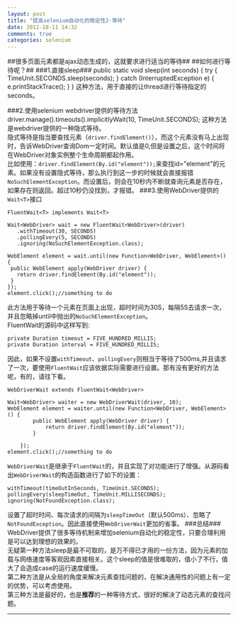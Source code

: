 ```yaml
---
layout: post
title: "提高selenium自动化的稳定性2-等待"
date: 2012-10-11 14:32
comments: true
categories: selenium
---
```

##很多页面元素都是ajax动态生成的，这就要求进行适当的等待##
##如何进行等待呢？##
###1.直接sleep###
	public static void sleep(int seconds) {
		try {
			TimeUnit.SECONDS.sleep(seconds);
		} catch (InterruptedException e) {
			e.printStackTrace();
		}
	}
这种方法，用于直接的让thread进行等待指定的seconds。  
<!--more-->
###2.使用selenium webdriver提供的等待方法
	driver.manage().timeouts().implicitlyWait(10, TimeUnit.SECONDS);
这种方法是webdriver提供的一种隐式等待。  
隐式等待是指当要查找元素（`driver.findElement()`），而这个元素没有马上出现时，告诉WebDriver查询Dom一定时间。默认值是0,但是设置之后，这个时间将在WebDriver对象实例整个生命周期都起作用。   
比如使用：`driver.findElement(By.id("element"));`来查找id="element"的元素。如果没有设置隐式等待，那么执行到这一步的时候就会直接报错`NoSuchElementException`。而设置后，则会在10秒内不断就查询元素是否存在，如果存在则返回。超过10秒仍没找到，才报错。
###3.使用WebDriver提供的`Wait<T>`接口

	FluentWait<T> implements Wait<T>  

	Wait<WebDriver> wait = new FluentWait<WebDriver>(driver)
       .withTimeout(30, SECONDS)
       .pollingEvery(5, SECONDS)
       .ignoring(NoSuchElementException.class);

   	WebElement element = wait.until(new Function<WebDriver, WebElement>() {
     public WebElement apply(WebDriver driver) {
       return driver.findElement(By.id("element"));
     }
   	});
	element.click();//something to do
此方法用于等待一个元素在页面上出现，超时时间为30S，每隔5S去请求一次，并且忽略掉until中抛出的`NoSuchElementException`。   
FluentWait的源码中这样写到:    

	private Duration timeout = FIVE_HUNDRED_MILLIS;  
	private Duration interval = FIVE_HUNDRED_MILLIS;   
因此，如果不设置`withTimeout`、`pollingEvery`则相当于等待了500ms,并且请求了一次，要使用`FluentWait`应该依据实际需要进行设置。那有没有更好的方法呢，有的，请往下看。  

	WebDriverWait extends FluentWait<WebDriver>
	
	Wait<WebDriver> waiter = new WebDriverWait(driver, 10);
	WebElement element = waiter.until(new Function<WebDriver, WebElement>() {
			public WebElement apply(WebDriver driver) {
				return driver.findElement(By.id("element"));
			}
			
		});
	element.click();//something to do
`WebDriverWait`是继承于`FluentWait`的，并且实现了对功能进行了增强。从源码看出`WebDriverWait`的构造函数进行了如下的设置：

	withTimeout(timeOutInSeconds, TimeUnit.SECONDS);
    pollingEvery(sleepTimeOut, TimeUnit.MILLISECONDS);
    ignoring(NotFoundException.class);
设置了超时时间、每次请求的间隔为`sleepTimeOut`（默认500ms）、忽略了`NotFoundException`。因此直接使用`WebDriverWait`更加的省事。
###总结###
WebDriver提供了很多等待机制来增加selenium自动化的稳定性，只要合理利用是可以达到理想的效果的。   
无疑第一种方法sleep是最不可取的，是万不得已才用的一份方法，因为元素的加载与网络速度等客观因素直接相关。这个sleep的值是很难取的，值小了不行，值大了会造成case的运行速度缓慢。   
第二种方法是从全局的角度来解决元素查找问题的，在解决通用性的问题上有一定的优势，可以考虑使用。   
第三种方法是最好的，也是**推荐**的一种等待方式，很好的解决了动态元素的查找问题。   

---